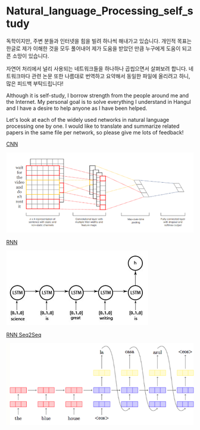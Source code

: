 # Natural_language_Processing_self_study

독학이지만, 주변 분들과 인터넷을 힘을 빌려 하나씩 해내가고 있습니다. 개인적 목표는 한글로 제가 이해한 것을 모두 풀어내어 제가 도움을 받았던 만큼 누구에게 도움이 되고픈 소망이 있습니다.

자연어 처리에서 널리 사용되는 네트워크들을 하나하나 곱씹으면서 살펴보려 합니다. 네트워크마다 관련 논문 또한 나름대로 번역하고 요약해서 동일한 파일에 올리려고 하니, 많은 피드백 부탁드립니다!

Although it is self-study, I borrow strength from the people around me and the Internet. My personal goal is to solve everything I understand in Hangul and I have a desire to help anyone as I have been helped.

Let's look at each of the widely used networks in natural language processing one by one. I would like to translate and summarize related papers in the same file per network, so please give me lots of feedback!

[CNN](https://github.com/hskimim/Natural_language_Processing_self_study/tree/master/CNN)

<img src="CNN_PIC.png">


[RNN](https://github.com/hskimim/Natural_language_Processing_self_study/tree/master/RNN_LSTM_GRU)

<img src='RNN_PIC.png'>

[RNN Seq2Seq](https://github.com/hskimim/Natural_language_Processing_self_study/tree/master/RNN_Seq2Seq)

<img src='RNN_Seq2Seq_PIC.png'>
